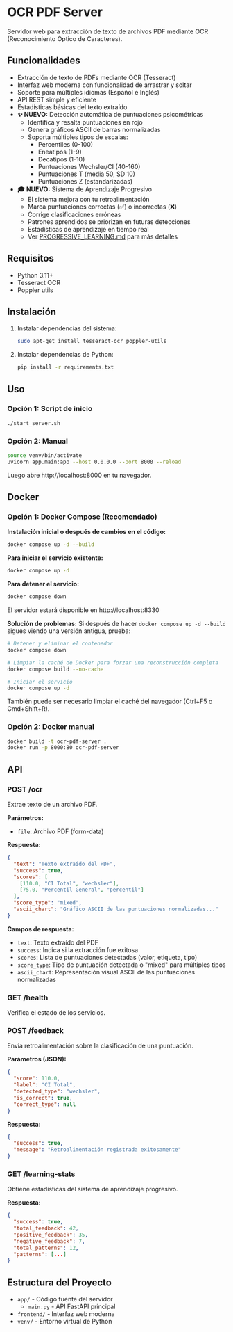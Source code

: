 # OCR PDF Server

Servidor web para extracción de texto de archivos PDF mediante OCR (Reconocimiento Óptico de Caracteres).

## Funcionalidades

- Extracción de texto de PDFs mediante OCR (Tesseract)
- Interfaz web moderna con funcionalidad de arrastrar y soltar
- Soporte para múltiples idiomas (Español e Inglés)
- API REST simple y eficiente
- Estadísticas básicas del texto extraído
- **✨ NUEVO:** Detección automática de puntuaciones psicométricas
  - Identifica y resalta puntuaciones en rojo
  - Genera gráficos ASCII de barras normalizadas
  - Soporta múltiples tipos de escalas:
    - Percentiles (0-100)
    - Eneatipos (1-9)
    - Decatipos (1-10)
    - Puntuaciones Wechsler/CI (40-160)
    - Puntuaciones T (media 50, SD 10)
    - Puntuaciones Z (estandarizadas)
- **🎓 NUEVO:** Sistema de Aprendizaje Progresivo
  - El sistema mejora con tu retroalimentación
  - Marca puntuaciones correctas (✅) o incorrectas (❌)
  - Corrige clasificaciones erróneas
  - Patrones aprendidos se priorizan en futuras detecciones
  - Estadísticas de aprendizaje en tiempo real
  - Ver [PROGRESSIVE_LEARNING.md](./PROGRESSIVE_LEARNING.md) para más detalles

## Requisitos

- Python 3.11+
- Tesseract OCR
- Poppler utils

## Instalación

1. Instalar dependencias del sistema:
   ```bash
   sudo apt-get install tesseract-ocr poppler-utils
   ```

2. Instalar dependencias de Python:
   ```bash
   pip install -r requirements.txt
   ```

## Uso

### Opción 1: Script de inicio
```bash
./start_server.sh
```

### Opción 2: Manual
```bash
source venv/bin/activate
uvicorn app.main:app --host 0.0.0.0 --port 8000 --reload
```

Luego abre http://localhost:8000 en tu navegador.

## Docker

### Opción 1: Docker Compose (Recomendado)

**Instalación inicial o después de cambios en el código:**
```bash
docker compose up -d --build
```

**Para iniciar el servicio existente:**
```bash
docker compose up -d
```

**Para detener el servicio:**
```bash
docker compose down
```

El servidor estará disponible en http://localhost:8330

**Solución de problemas:**
Si después de hacer `docker compose up -d --build` sigues viendo una versión antigua, prueba:
```bash
# Detener y eliminar el contenedor
docker compose down

# Limpiar la caché de Docker para forzar una reconstrucción completa
docker compose build --no-cache

# Iniciar el servicio
docker compose up -d
```

También puede ser necesario limpiar el caché del navegador (Ctrl+F5 o Cmd+Shift+R).

### Opción 2: Docker manual
```bash
docker build -t ocr-pdf-server .
docker run -p 8000:80 ocr-pdf-server
```

## API

### POST /ocr
Extrae texto de un archivo PDF.

**Parámetros:**
- `file`: Archivo PDF (form-data)

**Respuesta:**
```json
{
  "text": "Texto extraído del PDF",
  "success": true,
  "scores": [
    [110.0, "CI Total", "wechsler"],
    [75.0, "Percentil General", "percentil"]
  ],
  "score_type": "mixed",
  "ascii_chart": "Gráfico ASCII de las puntuaciones normalizadas..."
}
```

**Campos de respuesta:**
- `text`: Texto extraído del PDF
- `success`: Indica si la extracción fue exitosa
- `scores`: Lista de puntuaciones detectadas (valor, etiqueta, tipo)
- `score_type`: Tipo de puntuación detectada o "mixed" para múltiples tipos
- `ascii_chart`: Representación visual ASCII de las puntuaciones normalizadas

### GET /health
Verifica el estado de los servicios.

### POST /feedback
Envía retroalimentación sobre la clasificación de una puntuación.

**Parámetros (JSON):**
```json
{
  "score": 110.0,
  "label": "CI Total",
  "detected_type": "wechsler",
  "is_correct": true,
  "correct_type": null
}
```

**Respuesta:**
```json
{
  "success": true,
  "message": "Retroalimentación registrada exitosamente"
}
```

### GET /learning-stats
Obtiene estadísticas del sistema de aprendizaje progresivo.

**Respuesta:**
```json
{
  "success": true,
  "total_feedback": 42,
  "positive_feedback": 35,
  "negative_feedback": 7,
  "total_patterns": 12,
  "patterns": [...]
}
```

## Estructura del Proyecto

- `app/` - Código fuente del servidor
  - `main.py` - API FastAPI principal
- `frontend/` - Interfaz web moderna
- `venv/` - Entorno virtual de Python
